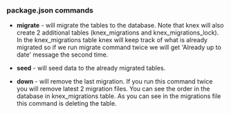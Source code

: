 ### package.json commands

- **migrate** - will migrate the tables to the database. Note that knex will also create 2 additional tables (knex_migrations and knex_migrations_lock). In the knex_migrations table knex will keep track of what is already migrated so if we run migrate command twice we will get 'Already up to date' message the second time.

- **seed** - will seed data to the already migrated tables.

- **down** - will remove the last migration. If you run this command twice you will remove latest 2 migration files. You can see the order in the database in knex_migrations table. As you can see in the migrations file this command is deleting the table.
